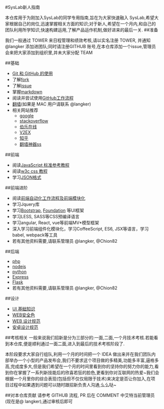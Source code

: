 #SysLab新人指南

本仓库用于为刚加入SysLab的同学专用指南,旨在为大家快速融入 SysLab,希望大家根据自己的岗位,迅速掌握相关方面的知识;对于新人,希望在一个月内,和自己的团队利用所学知识,快速构建运用,了解产品运作机制,做好进来的最后一关.
##准备

我们一般通过 TOWER 来日程管理和绩效考核,请以实名注册 TOWER, 并通知 @langker 添加进团队;同时请注册GITHUB 账号,在本仓库添加一个issue,管理员会来把大家添加到组织里,并未大家分配 TEAM

##基础

 - [Git 和 GitHub 的使用](https://github.com/langker/newcomer/blob/master/Basic/git-and-github.md)
 - 了解[fork](https://guides.github.com/activities/forking/)
 - 了解[issue](https://guides.github.com/features/issues/)
 - 掌握[markdown](https://guides.github.com/features/mastering-markdown/)
 - 阅读并尝试使用[GitHub工作流程](https://guides.github.com/introduction/flow/)
 - [翻墙](https://github.com/goagent/goagent/blob/wiki/InstallGuide.md)(如果是 MAC 用户请联系 @langker)
 - 相关网站推荐
    * [google](https://www.google.com.hk/)
    * [stackoverflow](https://stackoverflow.com/)
    * [伯乐在线](http://blog.jobbole.com/)
    * [V2EX](http://www.v2ex.com/)
    * [知乎](http://www.zhihu.com)
    * [翻墙神器ss](https://github.com/shadowsocks/shadowsocks)
    

##前端

 - 阅读[JavaScript 标准参考教程](http://javascript.ruanyifeng.com/)
 - 阅读[w3c css 教程](http://www.w3school.com.cn/css/index.asp)
 - 学习[JSON格式](http://www.w3school.com.cn/json/)

##前端进阶

 - 阅读[前端自动化工作流程及前端模块化](http://segmentfault.com/a/1190000002413535)
 - 学习Jquery库
 - 学习[Bootstrap](http://getbootstrap.com/), [Foundation](http://foundation.zurb.com/) 等UI框架  
 - 学习LESS, SASS等CSS预编译语言  
 - 学习angular, React, vue等前端MV*模型框架  
 - 深入学习前端组件化模块化，学习CoffeeScript, ES6, JSX等语言，学习babel, webpack等工具  
 - 若有其他资料需要,请联系管理员 @langker, @Chion82

##后端
- [php](http://www.w3school.com.cn/php/)
- [nodejs](https://github.com/langker/newcomer/blob/master/Basic/node-and-tools.md)
- [python](http://djangobook.py3k.cn/2.0/)
- [Express](http://expressjs.com/)
- [Flask](http://flask.pocoo.org/)
- 若有其他资料需要,请联系管理员 @langker, @Chion82

##设计
- [UI 基础知识](http://www.zcool.com.cn/work/ZNDI5NjcwNA==.html)
- [WEB安全色](http://www.bootcss.com/p/websafecolors/)
- [WEB 设计规范](http://blog.csdn.net/m13666368773/article/details/8020928)
- [安卓设计规范](http://www.visionunion.com/article.jsp?code=201201180018)


##考核相关
一般来说我们招新是分为三部分的:一面,二面,一个月技术考核.若能看到本仓库,便是顺利通过一面二面,进入到最后的技术考核阶段了.

本阶段要求大家自行组队,利用一个月的时间把一个 IDEA 做出来并在我们团队内部举办一个小型的产品发布会,我们不要求这个项目做的多精美,功能多丰富,逼格多高,完成度多大,但是我们希望在一个月的时间里看到你的坚持你的努力你的能力,看到你在掌握了一系列新技能后的欣喜若狂的脸色,更看到你对互联网的热爱~我们会根据一个月里你的综合表现(包括但不仅仅局限于技术)来决定是否让你加入,在项目过程中如果遇到问题可以随时跟招新负责人沟通,么么哒~

##对本仓库贡献
请参考 GITHUB 流程, PR 后在 COMMENT 中艾特当前管理员(现在是@ langker),通过审核后即可

